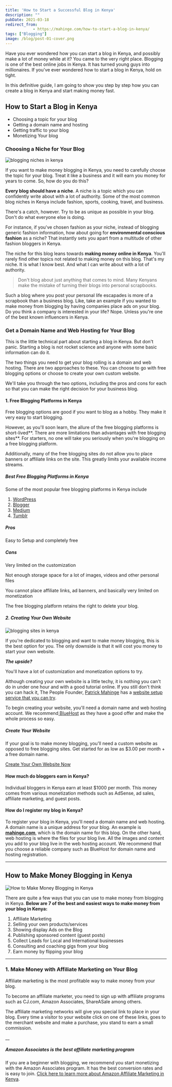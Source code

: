 ```yaml
---
title: 'How to Start a Successful Blog in Kenya'
description: ""
pubDate: 2021-03-18
redirect_from:
            - https://mahinge.com/how-to-start-a-blog-in-kenya/
tags: ["Blogging"]
image: /blog/post-01-cover.png
---
```

<!-- wp:paragraph -->

Have you ever wondered how you can start a blog in Kenya, and possibly make a lot of money while at it? You came to the very right place. Blogging is one of the best online jobs in Kenya. It has turned young guys into millionaires. If you've ever wondered how to start a blog in Kenya, hold on tight.

<!-- /wp:paragraph -->

<!-- wp:paragraph -->

In this definitive guide, I am going to show you step by step how you can create a blog in Kenya and start making money fast.

<!-- /wp:paragraph -->

<!-- wp:heading -->

## How to Start a Blog in Kenya

<!-- /wp:heading -->

<!-- wp:list -->

- Choosing a topic for your blog
- Getting a domain name and hosting
- Getting traffic to your blog
- Monetizing Your blog

<!-- /wp:list -->

<!-- wp:heading {"level":3} -->

### Choosing a Niche for Your Blog

<!-- /wp:heading -->

<!-- wp:image {"align":"center","id":297,"sizeSlug":"full","linkDestination":"none","className":"is-style-default"} -->

![blogging niches in kenya](./images/wp-content-uploads-2021-03-blogging-niches-in-kenya.jpg)

<!-- /wp:image -->

<!-- wp:paragraph -->

If you want to make money blogging in Kenya, you need to carefully choose the topic for your blog. Treat it like a business and it will earn you money for years to come. So, how do you do this?

<!-- /wp:paragraph -->

<!-- wp:paragraph -->

**Every blog should have a niche**. A niche is a topic which you can confidently write about with a lot of authority. Some of the most common blog niches in Kenya include fashion, sports, cooking, travel, and business.

<!-- /wp:paragraph -->

<!-- wp:paragraph -->

There's a catch, however. Try to be as unique as possible in your blog. Don't do what everyone else is doing.

<!-- /wp:paragraph -->

<!-- wp:paragraph -->

For instance, if you've chosen fashion as your niche, instead of blogging generic fashion information, how about going for **environmental conscious fashion** as a niche? That instantly sets you apart from a multitude of other fashion bloggers in Kenya.

<!-- /wp:paragraph -->

<!-- wp:paragraph -->

The niche for this blog leans towards **making money online in Kenya**. You'll rarely find other topics not related to making money on this blog. That's my niche. It is what I know best. And what I can write about with a lot of authority.

<!-- /wp:paragraph -->

<!-- wp:quote -->

> Don't blog about just anything that comes to mind. Many Kenyans make the mistake of turning their blogs into personal scrapbooks.

<!-- /wp:quote -->

<!-- wp:paragraph -->

Such a blog where you post your personal life escapades is more of a scrapbook than a business blog. Like, take an example if you wanted to make money from blogging by having companies place ads on your blog. Do you think a company is interested in your life? Nope. Unless you're one of the best known influencers in Kenya.

<!-- /wp:paragraph -->

<!-- wp:heading {"level":3} -->

### Get a Domain Name and Web Hosting for Your Blog

<!-- /wp:heading -->

<!-- wp:paragraph -->

This is the little technical part about starting a blog in Kenya. But don't panic. Starting a blog is not rocket science and anyone with some basic information can do it.

<!-- /wp:paragraph -->

<!-- wp:paragraph -->

The two things you need to get your blog rolling is a domain and web hosting. There are two approaches to these. You can choose to go with free blogging options or choose to create your own custom website.

<!-- /wp:paragraph -->

<!-- wp:paragraph -->

We'll take you through the two options, including the pros and cons for each so that you can make the right decision for your business blog.

<!-- /wp:paragraph -->

<!-- wp:heading {"level":4} -->

#### 1. Free Blogging Platforms in Kenya

<!-- /wp:heading -->

<!-- wp:paragraph -->

Free blogging options are good if you want to blog as a hobby. They make it very easy to start blogging.

<!-- /wp:paragraph -->

<!-- wp:paragraph -->

However, as you'll soon learn, the allure of the free blogging platforms is short-lived**. There are more limitations than advantages with free blogging sites**. For starters, no one will take you seriously when you're blogging on a free blogging platform.

<!-- /wp:paragraph -->

<!-- wp:paragraph -->

Additionally, many of the free blogging sites do not allow you to place banners or affiliate links on the site. This greatly limits your available income streams.

<!-- /wp:paragraph -->

<!-- wp:heading {"level":5} -->

##### Best Free Blogging Platforms in Kenya

<!-- /wp:heading -->

<!-- wp:paragraph -->

Some of the most popular free blogging platforms in Kenya include

<!-- /wp:paragraph -->

<!-- wp:list {"ordered":true} -->

1.  [WordPress](https://wordpress.com/)
2.  [Blogger](https://blogger.com/)
3.  [Medium](https://medium.com/)
4.  [Tumblr](https://tumblr.com/)

<!-- /wp:list -->

<!-- wp:uagb/columns {"block_id":"63c594a2","classMigrate":true} -->

<!-- wp:uagb/column {"block_id":"d866aea7","classMigrate":true,"colWidth":50,"borderStyle":"solid","borderWidth":2,"borderColor":"#00d084"} -->

<!-- wp:uagb/advanced-heading {"block_id":"7496d9d7","classMigrate":true,"headingColor":"#00d084","headingTag":"h5","level":5,"headingAlign":"center","headingDescToggle":true} -->

##### Pros

<!-- /wp:uagb/advanced-heading -->

<!-- wp:uagb/icon-list {"block_id":"bdc1e3f9","classMigrate":true,"childMigrate":true} -->

<!-- wp:uagb/icon-list-child {"block_id":"2b737cc0","label":"Easy to Setup and completely free","icon_color":"#00d084","label_color":"#000000","icon_hover_color":"","label_hover_color":"","icon_bg_color":"","icon_bg_hover_color":"","icon_border_color":"","icon_border_hover_color":""} -->

Easy to Setup and completely free

<!-- /wp:uagb/icon-list-child -->

<!-- /wp:uagb/icon-list -->

<!-- /wp:uagb/column -->

<!-- wp:uagb/column {"block_id":"b0adabdb","classMigrate":true,"colWidth":50,"borderStyle":"solid","borderWidth":2,"borderColor":"#cf2e2e"} -->

<!-- wp:uagb/advanced-heading {"block_id":"b0a8577f","classMigrate":true,"headingColor":"#cf2e2e","headingTag":"h5","level":5,"headingAlign":"center","headingDescToggle":true} -->

##### Cons

<!-- /wp:uagb/advanced-heading -->

<!-- wp:uagb/icon-list {"block_id":"a4a8c7f1","classMigrate":true,"childMigrate":true,"gap":15,"iconPosition":"top"} -->

<!-- wp:uagb/icon-list-child {"block_id":"c8d38ac8","label":"Very limited on the customization","icon":"exclamation-triangle","icon_color":"#cf2e2e","label_color":"","icon_hover_color":"","label_hover_color":"","icon_bg_color":"","icon_bg_hover_color":"","icon_border_color":"#cf2e2e","icon_border_hover_color":""} -->

Very limited on the customization

<!-- /wp:uagb/icon-list-child -->

<!-- wp:uagb/icon-list-child {"block_id":"8f8f22b4","label":"Not enough storage space for a lot of images, videos and other personal files","icon":"exclamation-triangle","icon_color":"#cf2e2e"} -->

Not enough storage space for a lot of images, videos and other personal files

<!-- /wp:uagb/icon-list-child -->

<!-- wp:uagb/icon-list-child {"block_id":"0be79ee7","label":"You cannot place affiliate links, ad banners, and basically very limited on monetization","icon":"exclamation-triangle","icon_color":"#cf2e2e"} -->

You cannot place affiliate links, ad banners, and basically very limited on monetization

<!-- /wp:uagb/icon-list-child -->

<!-- wp:uagb/icon-list-child {"block_id":"706fc9aa","label":"The free blogging platform retains the right to delete your blog.","icon":"exclamation-triangle","icon_color":"#cf2e2e"} -->

The free blogging platform retains the right to delete your blog.

<!-- /wp:uagb/icon-list-child -->

<!-- /wp:uagb/icon-list -->

<!-- /wp:uagb/column -->

<!-- /wp:uagb/columns -->

<!-- wp:heading {"level":5} -->

##### 2. Creating Your Own Website

<!-- /wp:heading -->

<!-- wp:image {"align":"center","id":331,"sizeSlug":"full","linkDestination":"none"} -->

![blogging sites in kenya](./images/wp-content-uploads-2021-03-blogging-sites-in-kenya.jpg)

<!-- /wp:image -->

<!-- wp:paragraph -->

If you're dedicated to blogging and want to make money blogging, this is the best option for you. The only downside is that it will cost you money to start your own website.

<!-- /wp:paragraph -->

<!-- wp:paragraph -->

**_The upside?_**

<!-- /wp:paragraph -->

<!-- wp:paragraph -->

You'll have a lot of customization and monetization options to try.

<!-- /wp:paragraph -->

<!-- wp:paragraph -->

Although creating your own website is a little techy, it is nothing you can't do in under one hour and with a good tutorial online. If you still don't think you can hack it, The People Founder, [Patrick Mahinge](https://mahinge.com/) has a [website setup service that you can try](https://mahinge.com/free-wp/).

<!-- /wp:paragraph -->

<!-- wp:paragraph -->

To begin creating your website, you'll need a domain name and web hosting account. We recommend[ BlueHost](https://www.bluehost.com/track/africaninstitute/) as they have a good offer and make the whole process so easy.

<!-- /wp:paragraph -->

<!-- wp:uagb/call-to-action {"classMigrate":true,"titleColor":"#cf2e2e","descColor":"#000000","ctaPosition":"below-title","titleTag":"h5","block_id":"a7b9d98a","ctaTarget":true,"ctaText":"Create Your Own Website Now","ctaLink":"https://www.bluehost.com/track/africaninstitute/","ctaBtnLinkColor":"#ffffff","ctaBgColor":"#00d084","ctaBorderColor":"#ffffff","ctaBtnVertPadding":15,"ctaBtnHrPadding":30,"ctaBorderRadius":8} -->

##### Create Your Website

If your goal is to make money blogging, you'll need a custom website as opposed to free blogging sites. Get started for as low as \$3.00 per month + a free domain name.

[Create Your Own Website Now](https://www.bluehost.com/track/africaninstitute/)

<!-- /wp:uagb/call-to-action -->

<!-- wp:rank-math/faq-block {"titleWrapper":"h4","questions":[{"id":"faq-question-1616005080858","title":"How much do bloggers earn in Kenya?","content":"Individual bloggers in Kenya earn at least $1000 per month. This money comes from various monetization methods such as AdSense, ad sales, affiliate marketing, and guest posts.","visible":true},{"id":"faq-question-1616005180973","title":"How do I register my blog in Kenya?","content":"To register your blog in Kenya, you'll need a domain name and web hosting. A domain name is a unique address for your blog. An example is \u003cstrong\u003e\u003ca href=\u0022/\u0022 class=\u0022rank-math-link\u0022\u003emahinge.com\u003c/a\u003e\u003c/strong\u003e, which is the domain name for this blog. On the other hand, web hosting is where the files for your blog live. All the images and content you add to your blog live in the web hosting account. We recommend that you choose a reliable company such as BlueHost for domain name and hosting registration.","visible":true},{"id":"faq-question-1616014607059","title":"How Do I Start a Free Blog in Kenya?","content":"","visible":true}]} -->

#### How much do bloggers earn in Kenya?

Individual bloggers in Kenya earn at least \$1000 per month. This money comes from various monetization methods such as AdSense, ad sales, affiliate marketing, and guest posts.

#### How do I register my blog in Kenya?

To register your blog in Kenya, you'll need a domain name and web hosting. A domain name is a unique address for your blog. An example is **[mahinge.com](/)**, which is the domain name for this blog. On the other hand, web hosting is where the files for your blog live. All the images and content you add to your blog live in the web hosting account. We recommend that you choose a reliable company such as BlueHost for domain name and hosting registration.

<!-- /wp:rank-math/faq-block -->

<!-- wp:separator -->

---

<!-- /wp:separator -->

<!-- wp:heading -->

## How to Make Money Blogging in Kenya

<!-- /wp:heading -->

<!-- wp:image {"align":"center","id":276,"sizeSlug":"full","linkDestination":"none"} -->

![How to Make Money Blogging in Kenya](./images/wp-content-uploads-2021-03-How-to-Make-Money-Blogging-in-Kenya.jpg)

<!-- /wp:image -->

<!-- wp:paragraph -->

There are quite a few ways that you can use to make money from blogging in Kenya. **Below are 7 of the best and easiest ways to make money from your blog in Kenya:**

<!-- /wp:paragraph -->

<!-- wp:list {"ordered":true} -->

1.  Affiliate Marketing
2.  Selling your own products/services
3.  Showing display Ads on the Blog
4.  Publishing sponsored content (guest posts)
5.  Collect Leads for Local and International businesses
6.  Consulting and coaching gigs from your blog
7.  Earn money by flipping your blog

<!-- /wp:list -->

<!-- wp:separator -->

---

<!-- /wp:separator -->

<!-- wp:heading {"level":3} -->

### 1. Make Money with Affiliate Marketing on Your Blog

<!-- /wp:heading -->

<!-- wp:paragraph -->

Affiliate marketing is the most profitable way to make money from your blog.

<!-- /wp:paragraph -->

<!-- wp:paragraph -->

To become an affiliate marketer, you need to sign up with affiliate programs such as CJ.com, Amazon Associates, ShareASale among others.

<!-- /wp:paragraph -->

<!-- wp:paragraph -->

The affiliate marketing networks will give you special link to place in your blog. Every time a visitor to your website click on one of these links, goes to the merchant website and make a purchase, you stand to earn a small commission.

<!-- /wp:paragraph -->

<!-- wp:uagb/section {"classMigrate":true,"block_id":"3929ddcc","contentWidth":"full_width","backgroundType":"color","backgroundColor":"#fdf2d9"} -->

<!-- wp:getwid/icon-box {"textColor":"luminous-vivid-orange","textAlignment":"left","icon":"fas fa-check","layout":"left","iconPosition":"middle","iconStyle":"framed","iconSize":"50px"} -->

\_\_

<!-- wp:heading {"level":5,"placeholder":"Write heading…"} -->

##### Amazon Associates is the best affiliate marketing program

<!-- /wp:heading -->

<!-- wp:paragraph {"placeholder":"Write text…"} -->

If you are a beginner with blogging, we recommend you start monetizing with the Amazon Associates program. It has the best conversion rates and is easy to join. [Click here to learn more about Amazon Affiliate Marketing in Kenya](https://mahinge.com/).

<!-- /wp:paragraph -->

<!-- /wp:getwid/icon-box -->

<!-- /wp:uagb/section -->

<!-- wp:paragraph -->

<!-- /wp:paragraph -->
